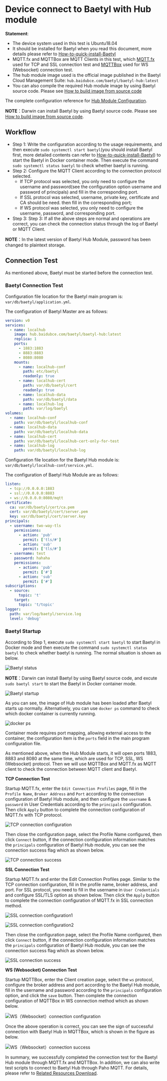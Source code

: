 # Device connect to Baetyl with Hub module

**Statement**:

- The device system used in this test is Ubuntu18.04
- It should be installed for Baetyl when you read this document, more details please refer to [How-to-quick-install-Baetyl](../install/Quick-Install.md)
- MQTT.fx and MQTTBox are MQTT Clients in this test, which [MQTT.fx](../Resources.md) used for TCP and SSL connection test and [MQTTBox](../Resources.md) used for WS (Websocket) connection test.
- The hub module image used is the official image published in the Baetyl Cloud Management Suite: `hub.baidubce.com/baetyl/baetyl-hub:latest`
- You can also compile the required Hub module image by using Baetyl source code. Please see [How to build image from source code](../install/Build-from-Source.md)

The complete configuration reference for [Hub Module Configuration](./Config-interpretation.md).

**NOTE**：Darwin can install Baetyl by using Baetyl source code. Please see [How to build image from source code](../install/Build-from-Source.md).

## Workflow

- Step 1: Write the configuration according to the usage requirements, and then execute `sudo systemctl start baetyl`(you should install Baetyl first, more detailed contents can refer to [How-to-quick-install-Baetyl](../install/Quick-Install.md)) to start the Baetyl in Docker container mode. Then execute the command `sudo systemctl status baetyl` to check whether baetyl is running.
- Step 2: Configure the MQTT Client according to the connection protocol selected.
  - If TCP protocol was selected, you only need to configure the username and password(see the configuration option username and password of principals) and fill in the corresponding port.
  - If SSL protocol was selected, username, private key, certificate and CA should be need. then fill in the corresponding port;
  - If WS protocol was selected, you only need to configure the username, password, and corresponding port.
- Step 3: Step 3: If all the above steps are normal and operations are correct, you can check the connection status through the log of Baetyl or MQTT Client.

**NOTE**：In the latest version of Baetyl Hub Module, password has been changed to plaintext storage.

## Connection Test

As mentioned above, Baetyl must be started before the connection test.

### Baetyl Connection Test

Configuration file location for the Baetyl main program is: `var/db/baetyl/application.yml`.

The configuration of Baetyl Master are as follows:

```yaml
version: v0
services:
  - name: localhub
    image: hub.baidubce.com/baetyl/baetyl-hub:latest
    replica: 1
    ports:
      - 1883:1883
      - 8883:8883
      - 8080:8080
    mounts:
      - name: localhub-conf
        path: etc/baetyl
        readonly: true
      - name: localhub-cert
        path: var/db/baetyl/cert
        readonly: true
      - name: localhub-data
        path: var/db/baetyl/data
      - name: localhub-log
        path: var/log/baetyl
volumes:
  - name: localhub-conf
    path: var/db/baetyl/localhub-conf
  - name: localhub-data
    path: var/db/baetyl/localhub-data
  - name: localhub-cert
    path: var/db/baetyl/localhub-cert-only-for-test
  - name: localhub-log
    path: var/db/baetyl/localhub-log
```

Configuration file location for the Baetyl Hub module is: `var/db/baetyl/localhub-conf/service.yml`.

The configuration of Baetyl Hub Module are as follows:

```yaml
listen:
  - tcp://0.0.0.0:1883
  - ssl://0.0.0.0:8883
  - ws://0.0.0.0:8080/mqtt
certificate:
  ca: var/db/baetyl/cert/ca.pem
  cert: var/db/baetyl/cert/server.pem
  key: var/db/baetyl/cert/server.key
principals:
  - username: two-way-tls
    permissions:
      - action: 'pub'
        permit: ['tls/#']
      - action: 'sub'
        permit: ['tls/#']
  - username: test
    password: hahaha
    permissions:
      - action: 'pub'
        permit: ['#']
      - action: 'sub'
        permit: ['#']
subscriptions:
  - source:
      topic: 't'
    target:
      topic: 't/topic'
logger:
  path: var/log/baetyl/service.log
  level: 'debug'
```

### Baetyl Startup

According to Step 1, execute `sudo systemctl start baetyl` to start Baetyl in Docker mode and then execute the command `sudo systemctl status baetyl` to check whether baetyl is running. The normal situation is shown as below.

![Baetyl status](../images/install/systemctl-status.png)

**NOTE**：Darwin can install Baetyl by using Baetyl source code, and excute `sudo baetyl start` to start the Baetyl in Docker container mode.

![Baetyl startup](../images/guides/connect/master-start.png)

As you can see, the image of Hub module has been loaded after Baetyl starts up normally. Alternatively, you can use `docker ps` command to check which docker container is currently running.

![docker ps](../images/guides/connect/docker-ps.png)

Container mode requires port mapping, allowing external access to the container, the configuration item is the `ports` field in the main program configuration file.

As mentioned above, when the Hub Module starts, it will open ports 1883, 8883 and 8080 at the same time, which are used for TCP, SSL, WS (Websocket) protocol. Then we will use MQTTBox and MQTT.fx as MQTT client to check the connection between MQTT client and Baetyl.

**TCP Connection Test**

Startup MQTT.fx, enter the `Edit Connection Profiles` page, fill in the `Profile Name`, `Broker Address` and `Port` according to the connection configuration of Baetyl Hub module, and then configure the `username` & `password` in User Credentials according to the `principals` configuration. Then click `Apply` button to complete the connection configuration of MQTT.fx with TCP protocol.

![TCP connection configuration](../images/guides/connect/mqttbox-tcp-connect-config.png)

Then close the configuration page, select the Profile Name configured, then click `Connect` button, if the connection configuration information matches the `principals` configuration of Baetyl Hub module, you can see the connection success flag which as shown below.

![TCP connection success](../images/guides/connect/mqttbox-tcp-connect-success.png)

**SSL Connection Test**

Startup MQTT.fx and enter the Edit Connection Profiles page. Similar to the TCP connection configuration, fill in the profile name, broker address, and port. For SSL protocol, you need to fill in the username in `User Credentials` and configure SSL/TLS option as shown below. Then click the `Apply` button to complete the connection configuration of MQTT.fx in SSL connection method.

![SSL connection configuration1](../images/guides/connect/mqttbox-ssl-connect-config1.png)

![SSL connection configuration2](../images/guides/connect/mqttbox-ssl-connect-config2.png)

Then close the configuration page, select the Profile Name configured, then click `Connect` button, if the connection configuration information matches the `principals` configuration of Baetyl Hub module, you can see the connection success flag which as shown below.

![SSL connection success](../images/guides/connect/mqttbox-ssl-connect-success.png)

**WS (Websocket) Connection Test**

Startup MQTTBox, enter the Client creation page, select the `ws` protocol, configure the broker address and port according to the Baetyl Hub module, fill in the username and password according to the `principals` configuration option, and click the `save` button. Then complete the connection configuration of MQTTBox in WS connection method which as shown below.

![WS（Websocket）connection configuration](../images/guides/connect/mqttbox-ws-connect-config.png)

Once the above operation is correct, you can see the sign of successful connection with Baetyl Hub in MQTTBox, which is shown in the figure as below.

![WS（Websocket）connection success](../images/guides/connect/mqttbox-ws-connect-success.png)

In summary, we successfully completed the connection test for the Baetyl Hub module through MQTT.fx and MQTTBox. In addition, we can also write test scripts to connect to Baetyl Hub through Paho MQTT. For details, please refer to [Related Resources Download](../Resources.md).
